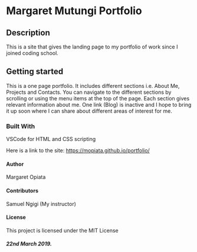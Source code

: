 # Margaret Mutungi Portfolio

## Description
This is a site that gives the landing page to my portfolio of work since I joined coding school.

## Getting started
This is a one page portfolio. It includes different sections i.e. About Me, Projects and Contacts. You can navigate to the different sections by scrolling or using the menu items at the top of the page. Each section gives relevant information about me. One link (Blog) is inactive and I hope to bring it up soon where I can share about different areas of interest for me.

### Built With
VSCode for HTML and CSS scripting

Here is a link to the site: https://mopiata.github.io/portfolio/

#### Author
Margaret Opiata

#### Contributors
Samuel Ngigi (My instructor)

#### License
This project is licensed under the MIT License

##### 22nd March 2019.